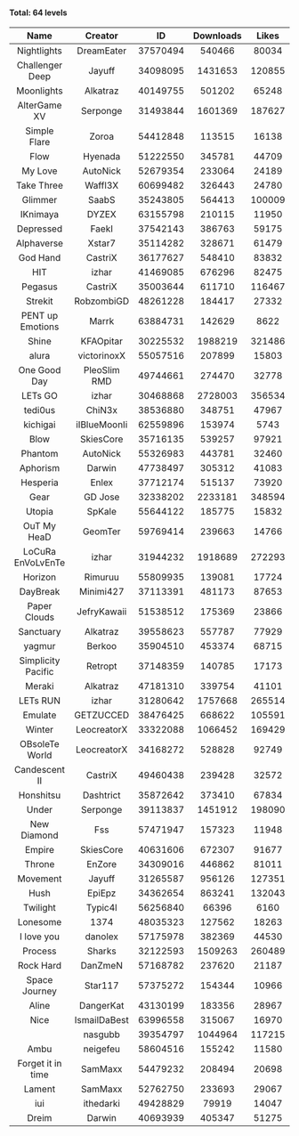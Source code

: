 #### Total: 64 levels

| Name | Creator | ID | Downloads | Likes |
|:---:|:---:|:---:|:---:|:---:|
| Nightlights | DreamEater | 37570494 | 540466 | 80034
| Challenger Deep | Jayuff | 34098095 | 1431653 | 120855
| Moonlights | Alkatraz | 40149755 | 501202 | 65248
| AlterGame XV | Serponge | 31493844 | 1601369 | 187627
| Simple Flare | Zoroa | 54412848 | 113515 | 16138
| Flow | Hyenada | 51222550 | 345781 | 44709
| My Love | AutoNick | 52679354 | 233064 | 24189
| Take Three | Waffl3X | 60699482 | 326443 | 24780
| Glimmer | SaabS | 35243805 | 564413 | 100009
| IKnimaya | DYZEX | 63155798 | 210115 | 11950
| Depressed | FaekI | 37542143 | 386763 | 59175
| Alphaverse | Xstar7 | 35114282 | 328671 | 61479
| God Hand | CastriX | 36177627 | 548410 | 83832
| HIT | izhar | 41469085 | 676296 | 82475
| Pegasus | CastriX | 35003644 | 611710 | 116467
| Strekit | RobzombiGD | 48261228 | 184417 | 27332
| PENT up Emotions | Marrk | 63884731 | 142629 | 8622
| Shine | KFAOpitar | 30225532 | 1988219 | 321486
| alura | victorinoxX | 55057516 | 207899 | 15803
| One Good Day | PleoSlim RMD | 49744661 | 274470 | 32778
| LETs GO | izhar | 30468868 | 2728003 | 356534
| tedi0us | ChiN3x | 38536880 | 348751 | 47967
| kichigai | iIBlueMoonIi | 62559896 | 153974 | 5743
| Blow | SkiesCore | 35716135 | 539257 | 97921
| Phantom | AutoNick | 55326983 | 443781 | 32460
| Aphorism | Darwin | 47738497 | 305312 | 41083
| Hesperia | Enlex | 37712174 | 515137 | 73920
| Gear | GD Jose | 32338202 | 2233181 | 348594
| Utopia | SpKale | 55644122 | 185775 | 15832
| OuT My HeaD | GeomTer | 59769414 | 239663 | 14766
| LoCuRa EnVoLvEnTe | izhar | 31944232 | 1918689 | 272293
| Horizon | Rimuruu | 55809935 | 139081 | 17724
| DayBreak | Minimi427 | 37113391 | 481173 | 87653
| Paper Clouds | JefryKawaii | 51538512 | 175369 | 23866
| Sanctuary | Alkatraz | 39558623 | 557787 | 77929
| yagmur | Berkoo | 35904510 | 453374 | 68715
| Simplicity Pacific | Retropt | 37148359 | 140785 | 17173
| Meraki | Alkatraz | 47181310 | 339754 | 41101
| LETs  RUN | izhar | 31280642 | 1757668 | 265514
| Emulate | GETZUCCED | 38476425 | 668622 | 105591
| Winter | LeocreatorX | 33322088 | 1066452 | 169429
| OBsoleTe World | LeocreatorX | 34168272 | 528828 | 92749
| Candescent II | CastriX | 49460438 | 239428 | 32572
| Honshitsu | Dashtrict | 35872642 | 373410 | 67834
| Under | Serponge | 39113837 | 1451912 | 198090
| New Diamond | Fss | 57471947 | 157323 | 11948
| Empire | SkiesCore | 40631606 | 672307 | 91677
| Throne | EnZore | 34309016 | 446862 | 81011
| Movement | Jayuff | 31265587 | 956126 | 127351
| Hush | EpiEpz | 34362654 | 863241 | 132043
| Twilight | Typic4l | 56256840 | 66396 | 6160
| Lonesome | 1374 | 48035323 | 127562 | 18263
| I love you | danolex | 57175978 | 382369 | 44530
| Process | Sharks | 32122593 | 1509263 | 260489
| Rock Hard | DanZmeN | 57168782 | 237620 | 21187
| Space Journey | Star117 | 57375272 | 154344 | 10966
| Aline | DangerKat | 43130199 | 183356 | 28967
| Nice | IsmailDaBest | 63996558 | 315067 | 16970
|   | nasgubb | 39354797 | 1044964 | 117215
| Ambu | neigefeu | 58604516 | 155242 | 11580
| Forget it in time | SamMaxx | 54479232 | 208494 | 20698
| Lament | SamMaxx | 52762750 | 233693 | 29067
| iui | ithedarki | 49428829 | 79919 | 14047
| Dreim | Darwin | 40693939 | 405347 | 51275
